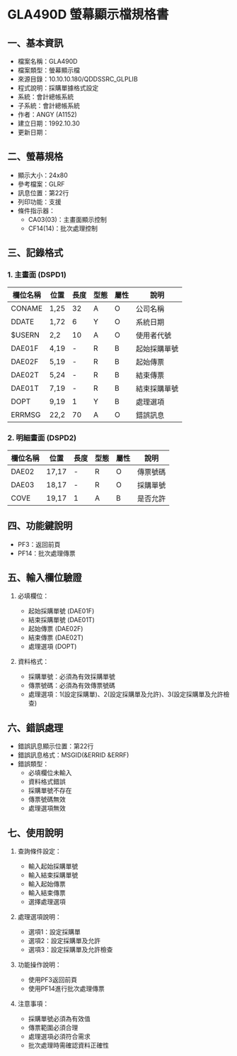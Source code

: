 # GLA490D 螢幕顯示檔規格書

## 一、基本資訊
- 檔案名稱：GLA490D
- 檔案類型：螢幕顯示檔
- 來源目錄：10.10.10.180/QDDSSRC_GLPLIB
- 程式說明：採購單據格式設定
- 系統：會計總帳系統
- 子系統：會計總帳系統
- 作者：ANGY (A1152)
- 建立日期：1992.10.30
- 更新日期：

## 二、螢幕規格
- 顯示大小：24x80
- 參考檔案：GLRF
- 訊息位置：第22行
- 列印功能：支援
- 條件指示器：
  - CA03(03)：主畫面顯示控制
  - CF14(14)：批次處理控制

## 三、記錄格式

### 1. 主畫面 (DSPD1)
| 欄位名稱 | 位置 | 長度 | 型態 | 屬性 | 說明 |
|---------|------|------|------|------|------|
| CONAME | 1,25 | 32 | A | O | 公司名稱 |
| DDATE | 1,72 | 6 | Y | O | 系統日期 |
| $USERN | 2,2 | 10 | A | O | 使用者代號 |
| DAE01F | 4,19 | - | R | B | 起始採購單號 |
| DAE02F | 5,19 | - | R | B | 起始傳票 |
| DAE02T | 5,24 | - | R | B | 結束傳票 |
| DAE01T | 7,19 | - | R | B | 結束採購單號 |
| DOPT | 9,19 | 1 | Y | B | 處理選項 |
| ERRMSG | 22,2 | 70 | A | O | 錯誤訊息 |

### 2. 明細畫面 (DSPD2)
| 欄位名稱 | 位置 | 長度 | 型態 | 屬性 | 說明 |
|---------|------|------|------|------|------|
| DAE02 | 17,17 | - | R | O | 傳票號碼 |
| DAE03 | 18,17 | - | R | O | 採購單號 |
| COVE | 19,17 | 1 | A | B | 是否允許 |

## 四、功能鍵說明
- PF3：返回前頁
- PF14：批次處理傳票

## 五、輸入欄位驗證
1. 必填欄位：
   - 起始採購單號 (DAE01F)
   - 結束採購單號 (DAE01T)
   - 起始傳票 (DAE02F)
   - 結束傳票 (DAE02T)
   - 處理選項 (DOPT)

2. 資料格式：
   - 採購單號：必須為有效採購單號
   - 傳票號碼：必須為有效傳票號碼
   - 處理選項：1(設定採購單)、2(設定採購單及允許)、3(設定採購單及允許檢查)

## 六、錯誤處理
- 錯誤訊息顯示位置：第22行
- 錯誤訊息格式：MSGID(&ERRID &ERRF)
- 錯誤類型：
  - 必填欄位未輸入
  - 資料格式錯誤
  - 採購單號不存在
  - 傳票號碼無效
  - 處理選項無效

## 七、使用說明
1. 查詢條件設定：
   - 輸入起始採購單號
   - 輸入結束採購單號
   - 輸入起始傳票
   - 輸入結束傳票
   - 選擇處理選項

2. 處理選項說明：
   - 選項1：設定採購單
   - 選項2：設定採購單及允許
   - 選項3：設定採購單及允許檢查

3. 功能操作說明：
   - 使用PF3返回前頁
   - 使用PF14進行批次處理傳票

4. 注意事項：
   - 採購單號必須為有效值
   - 傳票範圍必須合理
   - 處理選項必須符合需求
   - 批次處理時需確認資料正確性 
